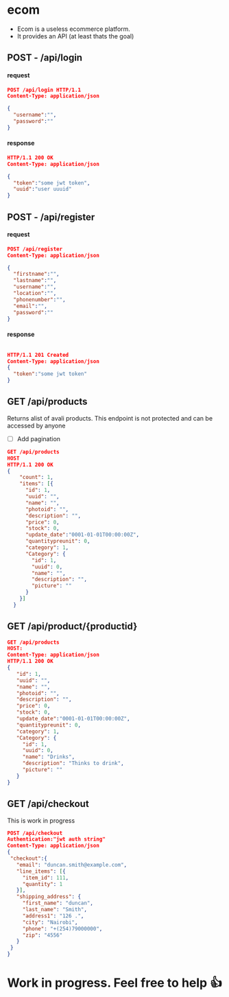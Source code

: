 # ecom

* <bold>Ecom</bold> is a useless ecommerce platform.
* It provides an API (at least thats the  goal)

## POST - /api/login
#### request  
```json
POST /api/login HTTP/1.1
Content-Type: application/json

{
  "username":"",
  "password":""
}
 ```
 #### response
 ```json
 HTTP/1.1 200 OK
 Content-Type: application/json

 {
   "token":"some jwt token",
   "uuid":"user uuuid"
 }
 ```  

 ## POST - /api/register
#### request
```json
POST /api/register
Content-Type: application/json

{
  "firstname":"",
  "lastname":"",
  "username":"",
  "location":"",
  "phonenumber":"",
  "email":"",
  "password":""
}

```
 #### response
 ```json

 HTTP/1.1 201 Created
 Content-Type: application/json
 {
   "token":"some jwt token"
 }
 ```

 ## GET /api/products
 Returns alist of avali products.
 This endpoint is not protected and can be accessed by anyone
 - [ ] Add pagination

 ```json
GET /api/products
HOST
HTTP/1.1 200 OK
{
     "count": 1,  
     "items": [{
       "id": 1,
       "uuid": "",
       "name": "",
       "photoid": "",
       "description": "",
       "price": 0,
       "stock": 0,
       "update_date":"0001-01-01T00:00:00Z",
       "quantitypreunit": 0,
       "category": 1,
       "Category": {
         "id": 1,
         "uuid": 0,
         "name": "",
         "description": "",
         "picture": ""
       }
     }]
   }
 ```

 ## GET /api/product/{productid}

 ```json
 GET /api/products
 HOST:
 Content-Type: application/json
 HTTP/1.1 200 OK
 {
    "id": 1,
    "uuid": "",
    "name": "",
    "photoid": "",
    "description": "",
    "price": 0,
    "stock": 0,
    "update_date":"0001-01-01T00:00:00Z",
    "quantitypreunit": 0,
    "category": 1,
    "Category": {
      "id": 1,
      "uuid": 0,
      "name": "Drinks",
      "description": "Thinks to drink",
      "picture": ""
    }
 }

 ```

 ## GET /api/checkout
 This is work in progress
 ```json
 POST /api/checkout
 Authentication:"jwt auth string"
 Content-Type: application/json
 {
  "checkout":{
    "email": "duncan.smith@example.com",
    "line_items": [{
      "item_id": 111,
      "quantity": 1
    }],
    "shipping_address": {
      "first_name": "duncan",
      "last_name": "Smith",
      "address1": "126 .",
      "city": "Nairobi",
      "phone": "+(254)79000000",
      "zip": "4556"
    }
  }
}
 ```

# Work in progress. Feel free to help :+1:
